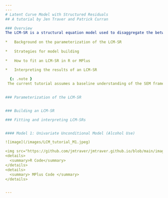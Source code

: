 ```yaml
---
---
# Latent Curve Model with Structured Residuals
## A tutorial by Jen Traver and Patrick Curran

### Overview
The LCM-SR is a structural equation model used to disaggregate the between- and within-person effects of two constructs as they unfold over time. The ability to disaggregate levels of effects is extremely desirable, as it allows researchers to more accurately and fully test their hypotheses. This tutorial will provide a practical introduction to the parameterization and application of the LCM-SR including: 
  
*	Background on the parameterization of the LCM-SR
  
*	Strategies for model building
  
*	How to fit an LCM-SR in R or MPlus
    
*	Interpreting the results of an LCM-SR     

  {: .note }
 The current tutorial assumes a baseline understanding of the SEM framework and latent curve models (LCMs, also referred to as latent growth models, latent growth curve models, etc.).If you are not familiar with these topics, there are several free resources where you can begin including CenterStat’s [free introduction to SEM workshop](https://centerstat.org/introduction-to-structural-equation-modeling-async/) and [YouTube playlist](https://www.youtube.com/@centerstat/playlists) dedicated to growth modeling.
  

### Parameterization of the LCM-SR


### Building an LCM-SR 

### Fitting and interpreting LCM-SRs


#### Model 1: Univariate Unconditional Model (Alcohol Use)

![image](/images/LCM_tutorial_M1.jpeg)

<img src="https://github.com/jmtraver/jmtraver.github.io/blob/main/images/LCM_tutorial_M1.jpeg" width = "100>
<details>
  <summary>R Code</summary>
</details>
<details> 
  <summary> MPlus Code </summary>
</details>


---
```

